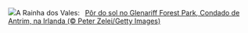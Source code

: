 ![](https://www.bing.com/th?id=OHR.GlenariffForest_PT-BR9967588359_UHD.jpg&w=1000)A Rainha dos Vales:&nbsp;&ensp;[Pôr do sol no Glenariff Forest Park, Condado de Antrim, na Irlanda (© Peter Zelei/Getty Images)](https://www.bing.com/th?id=OHR.GlenariffForest_PT-BR9967588359_UHD.jpg)
<br><br/>
